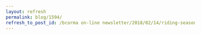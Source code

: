 ```yaml
---
layout: refresh
permalink: blog/1594/
refresh_to_post_id: /bcorma on-line newsletter/2018/02/14/riding-season-almost-here-support-your-trail-stewards-and-get-insurance
---
```

